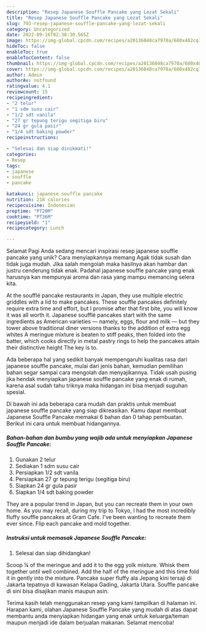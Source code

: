 ```yaml
---
description: "Resep Japanese Souffle Pancake yang Lezat Sekali"
title: "Resep Japanese Souffle Pancake yang Lezat Sekali"
slug: 793-resep-japanese-souffle-pancake-yang-lezat-sekali
category: Uncategorized
date: 2022-09-16T02:38:30.565Z
image: https://img-global.cpcdn.com/recipes/a20136848ca7978a/680x482cq70/japanese-souffle-pancake-foto-resep-utama.jpg
hideToc: false
enableToc: true
enableTocContent: false
thumbnail: https://img-global.cpcdn.com/recipes/a20136848ca7978a/680x482cq70/japanese-souffle-pancake-foto-resep-utama.jpg
cover: https://img-global.cpcdn.com/recipes/a20136848ca7978a/680x482cq70/japanese-souffle-pancake-foto-resep-utama.jpg
author: Admin
authorAv: notfound
ratingvalue: 4.1
reviewcount: 15
recipeingredient:
- "2 telur"
- "1 sdm susu cair"
- "1/2 sdt vanila"
- "27 gr tepung terigu segitiga biru"
- "24 gr gula pasir"
- "1/4 sdt baking powder"
recipeinstructions:

- "Selesai dan siap dinikmati!"
categories:
- Resep
tags:
- japanese
- souffle
- pancake

katakunci: japanese souffle pancake 
nutrition: 218 calories
recipecuisine: Indonesian
preptime: "PT20M"
cooktime: "PT36M"
recipeyield: "1"
recipecategory: Lunch

---
```



Selamat Pagi Anda sedang mencari inspirasi resep japanese souffle pancake yang unik? Cara menyiapkannya memang Agak tidak susah dan tidak juga mudah. Jika salah mengolah maka hasilnya akan hambar dan justru cenderung tidak enak. Padahal japanese souffle pancake yang enak harusnya kan mempunyai aroma dan rasa yang mampu memancing selera kita.


At the soufflé pancake restaurants in Japan, they use multiple electric griddles with a lid to make pancakes. These souffle pancakes definitely require extra time and effort, but I promise after that first bite, you will know it was all worth it. Japanese soufflé pancakes start with the same ingredients as American varieties — namely, eggs, flour and milk — but they tower above traditional diner versions thanks to the addition of extra egg whites A meringue mixture is beaten to stiff peaks, then folded into the batter, which cooks directly in metal pastry rings to help the pancakes attain their distinctive height The key is to.

Ada beberapa hal yang sedikit banyak mempengaruhi kualitas rasa dari japanese souffle pancake, mulai dari jenis bahan, kemudian pemilihan bahan segar sampai cara mengolah dan menyajikannya. Tidak usah pusing jika hendak menyiapkan japanese souffle pancake yang enak di rumah, karena asal sudah tahu triknya maka hidangan ini bisa menjadi suguhan spesial.


Di bawah ini ada beberapa cara mudah dan praktis untuk membuat japanese souffle pancake yang siap dikreasikan. Kamu dapat membuat Japanese Souffle Pancake memakai 6 bahan dan 0 tahap pembuatan. Berikut ini cara untuk membuat hidangannya.

<!--inarticleads1-->

##### Bahan-bahan dan bumbu yang wajib ada untuk menyiapkan Japanese Souffle Pancake:

1. Gunakan 2 telur
1. Sediakan 1 sdm susu cair
1. Persiapkan 1/2 sdt vanila
1. Persiapkan 27 gr tepung terigu (segitiga biru)
1. Siapkan 24 gr gula pasir
1. Siapkan 1/4 sdt baking powder


They are a popular trend in Japan, but you can recreate them in your own home. As you may recall, during my trip to Tokyo, I had the most incredibly fluffy souffle pancakes at Gram Cafe. I&#39;ve been wanting to recreate them ever since. Flip each pancake and mold together. 

<!--inarticleads2-->

##### Instruksi untuk memasak Japanese Souffle Pancake:


1. Selesai dan siap dihidangkan!

Scoop ¼ of the meringue and add it to the egg yolk mixture. Whisk them together until well combined. Add the half of the meringue and this time fold it in gently into the mixture. Pancake super fluffy ala Jepang kini tersaji di Jakarta tepatnya di kawasan Kelapa Gading, Jakarta Utara. Souffle pancake di sini bisa disajikan manis maupun asin. 

Terima kasih telah menggunakan resep yang kami tampilkan di halaman ini. Harapan kami, olahan Japanese Souffle Pancake yang mudah di atas dapat membantu anda menyiapkan hidangan yang enak untuk keluarga/teman maupun menjadi ide dalam berjualan makanan. Selamat mencoba!
